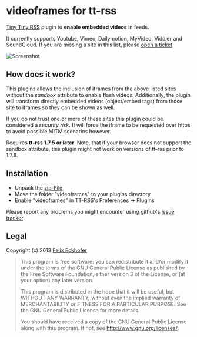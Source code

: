 videoframes for tt-rss
======================

[Tiny Tiny RSS](http://www.tt-rss.org) plugin to **enable embedded videos** in feeds.

It currently supports Youtube, Vimeo, Dailymotion, MyVideo, Viddler and SoundCloud. If you are missing a site in this list, please [open a ticket](https://github.com/tribut/ttrss-videoframes/issues/new).

![Screenshot](http://i.imgur.com/MhccdQn.png)

## How does it work?
This plugins allows the inclusion of iframes from the above listed sites without the *sandbox* attribute to enable flash videos. Additionally, the plugin will transform directly embedded videos (object/embed tags) from those site to iframes so they can be shown as well.

If you do not trust one or more of these sites this plugin could be considered a *security risk*. It will force the iframe to be requested over https to avoid possible MITM scenarios however.


Requires **tt-rss 1.7.5 or later**. Note, that if your browser does not support the sandbox attribute, this plugin might not work on versions of tt-rss prior to 1.7.6.

## Installation

 * Unpack the [zip-File](https://github.com/tribut/ttrss-videoframes/archive/master.zip)
 * Move the folder "videoframes" to your plugins directory
 * Enable "videoframes" in TT-RSS's Preferences -> Plugins

Please report any problems you might encounter using github's [issue tracker](https://github.com/tribut/ttrss-videoframes/issues).

## Legal

Copyright (c) 2013 [Felix Eckhofer](http://www.eckhofer.com)

>    This program is free software: you can redistribute it and/or modify
>    it under the terms of the GNU General Public License as published by
>    the Free Software Foundation, either version 3 of the License, or
>    (at your option) any later version.
>
>    This program is distributed in the hope that it will be useful,
>    but WITHOUT ANY WARRANTY; without even the implied warranty of
>    MERCHANTABILITY or FITNESS FOR A PARTICULAR PURPOSE.  See the
>    GNU General Public License for more details.
>
>    You should have received a copy of the GNU General Public License
>    along with this program.  If not, see <http://www.gnu.org/licenses/>.
